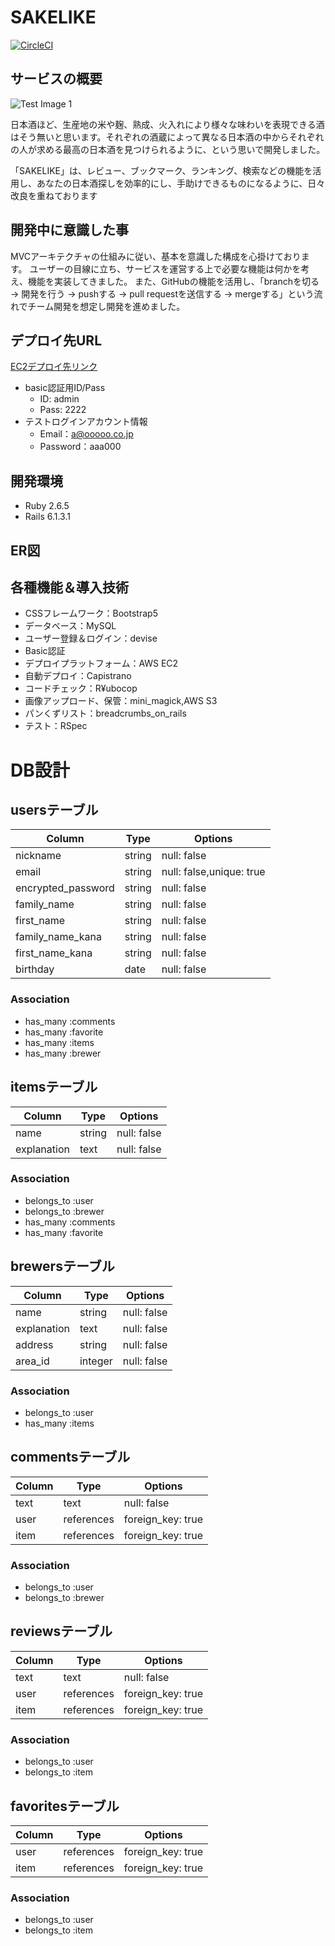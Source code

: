 # SAKELIKE

[![CircleCI](https://circleci.com/gh/Nock32/sakelike.svg?style=shield)](https://app.circleci.com/pipelines/github/Nock32/sakelike)

## サービスの概要
![Test Image 1](https://user-images.githubusercontent.com/74159284/115142093-c797ca00-a07a-11eb-9d98-caba0e1461a5.png "SAKELIKE")

日本酒ほど、生産地の米や麹、熟成、火入れにより様々な味わいを表現できる酒はそう無いと思います。それぞれの酒蔵によって異なる日本酒の中からそれぞれの人が求める最高の日本酒を見つけられるように、という思いで開発しました。

「SAKELIKE」は、レビュー、ブックマーク、ランキング、検索などの機能を活用し、あなたの日本酒探しを効率的にし、手助けできるものになるように、日々改良を重ねております

## 開発中に意識した事
MVCアーキテクチャの仕組みに従い、基本を意識した構成を心掛けております。
ユーザーの目線に立ち、サービスを運営する上で必要な機能は何かを考え、機能を実装してきました。
また、GitHubの機能を活用し、「branchを切る -> 開発を行う -> pushする -> pull requestを送信する -> mergeする」という流れでチーム開発を想定し開発を進めました。

## デプロイ先URL
[EC2デプロイ先リンク](http://35.73.34.160/ "SAKELIKE")

* basic認証用ID/Pass
  * ID: admin
  * Pass: 2222
* テストログインアカウント情報
  * Email：a@ooooo.co.jp
  * Password：aaa000

## 開発環境
* Ruby 2.6.5
* Rails 6.1.3.1
## ER図

## 各種機能＆導入技術
* CSSフレームワーク：Bootstrap5
* データベース：MySQL
* ユーザー登録＆ログイン：devise
* Basic認証
* デプロイプラットフォーム：AWS EC2
* 自動デプロイ：Capistrano
* コードチェック：R¥ubocop
* 画像アップロード、保管：mini_magick,AWS S3
* パンくずリスト：breadcrumbs_on_rails
* テスト：RSpec


# DB設計
## usersテーブル
|Column            |Type     |Options                 |
|----------------- |---------|------------------------|
|nickname          |string   |null: false             |
|email             |string   |null: false,unique: true|
|encrypted_password|string   |null: false             |
|family_name       |string   |null: false             |
|first_name        |string   |null: false             |
|family_name_kana  |string   |null: false             |
|first_name_kana   |string   |null: false             |
|birthday          |date     |null: false             |
### Association
- has_many :comments
- has_many :favorite
- has_many :items
- has_many :brewer

## itemsテーブル
|Column              |Type      |Options          |
|--------------------|----------|-----------------|
|name                |string    |null: false      |
|explanation         |text      |null: false      |
### Association
- belongs_to :user
- belongs_to :brewer
- has_many   :comments
- has_many   :favorite

## brewersテーブル
|Column              |Type      |Options          |
|--------------------|----------|-----------------|
|name                |string    |null: false      |
|explanation         |text      |null: false      |
|address             |string    |null: false      |
|area_id             |integer   |null: false      |
### Association
- belongs_to :user
- has_many   :items

## commentsテーブル
|Column|Type      |Options          |
|------|----------|-----------------|
|text  |text      |null: false      |
|user  |references|foreign_key: true|
|item  |references|foreign_key: true|
### Association
- belongs_to :user
- belongs_to :brewer

## reviewsテーブル
|Column|Type      |Options          |
|------|----------|-----------------|
|text  |text      |null: false      |
|user  |references|foreign_key: true|
|item  |references|foreign_key: true|
### Association
- belongs_to :user
- belongs_to :item

## favoritesテーブル
|Column|Type      |Options          |
|------|--------- |-----------------|
|user  |references|foreign_key: true|
|item  |references|foreign_key: true|
### Association
- belongs_to :user
- belongs_to :item
